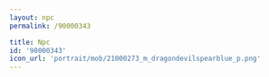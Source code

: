 ```yaml
---
layout: npc
permalink: /90000343

title: Npc
id: '90000343'
icon_url: 'portrait/mob/21000273_m_dragondevilspearblue_p.png'
---
```

